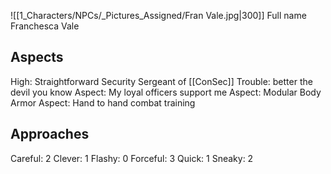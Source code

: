 ![[1_Characters/NPCs/_Pictures_Assigned/Fran Vale.jpg|300]]
Full name Franchesca Vale
## Aspects
High: Straightforward Security Sergeant of [[ConSec]]
Trouble: better the devil you know
Aspect: My loyal officers support me
Aspect: Modular Body Armor
Aspect: Hand to hand combat training
## Approaches
Careful: 2
Clever: 1
Flashy: 0
Forceful: 3
Quick: 1
Sneaky: 2